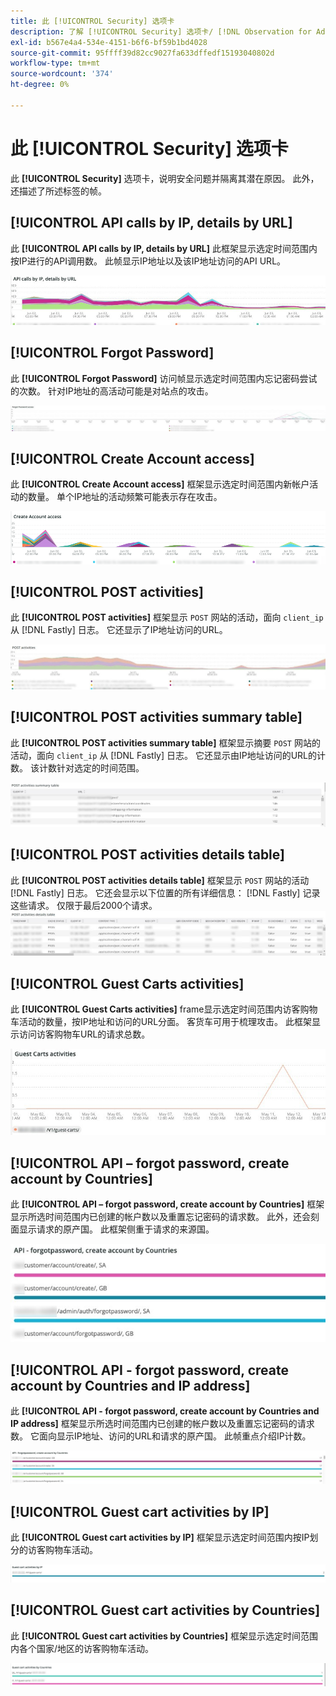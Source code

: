 ```yaml
---
title: 此 [!UICONTROL Security] 选项卡
description: 了解 [!UICONTROL Security] 选项卡/ [!DNL Observation for Adobe Commerce].
exl-id: b567e4a4-534e-4151-b6f6-bf59b1bd4028
source-git-commit: 95ffff39d82cc9027fa633dffedf15193040802d
workflow-type: tm+mt
source-wordcount: '374'
ht-degree: 0%

---
```


# 此 [!UICONTROL Security] 选项卡

此 **[!UICONTROL Security]** 选项卡，说明安全问题并隔离其潜在原因。 此外，还描述了所述标签的帧。

## [!UICONTROL API calls by IP, details by URL]

此 **[!UICONTROL API calls by IP, details by URL]** 此框架显示选定时间范围内按IP进行的API调用数。 此帧显示IP地址以及该IP地址访问的API URL。

![按IP进行的API调用](../../assets/tools/observation-for-adobe-commerce/calls-by-ip.jpg)

## [!UICONTROL Forgot Password]

此 **[!UICONTROL Forgot Password]** 访问帧显示选定时间范围内忘记密码尝试的次数。 针对IP地址的高活动可能是对站点的攻击。

![忘记密码](../../assets/tools/observation-for-adobe-commerce/forgot-password.jpg)

## [!UICONTROL Create Account access]

此 **[!UICONTROL Create Account access]** 框架显示选定时间范围内新帐户活动的数量。 单个IP地址的活动频繁可能表示存在攻击。

![create-account-access](../../assets/tools/observation-for-adobe-commerce/create-account-access.png)

## [!UICONTROL POST activities]

此 **[!UICONTROL POST activities]** 框架显示 `POST` 网站的活动，面向 `client_ip` 从 [!DNL Fastly] 日志。 它还显示了IP地址访问的URL。

![POST活动](../../assets/tools/observation-for-adobe-commerce/POST-activities.jpg)

## [!UICONTROL POST activities summary table]

此 **[!UICONTROL POST activities summary table]** 框架显示摘要 `POST` 网站的活动，面向 `client_ip` 从 [!DNL Fastly] 日志。 它还显示由IP地址访问的URL的计数。 该计数针对选定的时间范围。

![POST — 活动 — 摘要](../../assets/tools/observation-for-adobe-commerce/POST-activities-summary.jpg)

## [!UICONTROL POST activities details table]

此 **[!UICONTROL POST activities details table]** 框架显示 `POST` 网站的活动 [!DNL Fastly] 日志。 它还会显示以下位置的所有详细信息： [!DNL Fastly] 记录这些请求。 仅限于最后2000个请求。
![POST — 活动 — 详细信息](../../assets/tools/observation-for-adobe-commerce/POST-activities-details.jpg)

## [!UICONTROL Guest Carts activities]

此 **[!UICONTROL Guest Carts activities]** frame显示选定时间范围内访客购物车活动的数量，按IP地址和访问的URL分面。 客货车可用于梳理攻击。 此框架显示访问访客购物车URL的请求总数。

![guest-carts-activities](../../assets/tools/observation-for-adobe-commerce/guest-carts-activities.jpg)

## [!UICONTROL API – forgot password, create account by Countries]

此 **[!UICONTROL API – forgot password, create account by Countries]** 框架显示所选时间范围内已创建的帐户数以及重置忘记密码的请求数。 此外，还会刻面显示请求的原产国。 此框架侧重于请求的来源国。

![api-forgot-countries](../../assets/tools/observation-for-adobe-commerce/api-forgot-countries.jpg)

## [!UICONTROL API - forgot password, create account by Countries and IP address]

此 **[!UICONTROL API - forgot password, create account by Countries and IP address]** 框架显示所选时间范围内已创建的帐户数以及重置忘记密码的请求数。 它面向显示IP地址、访问的URL和请求的原产国。 此帧重点介绍IP计数。

![api-forgot-countries-ip](../../assets/tools/observation-for-adobe-commerce/api-forgot-countries-ip.png)

## [!UICONTROL Guest cart activities by IP]

此 **[!UICONTROL Guest cart activities by IP]** 框架显示选定时间范围内按IP划分的访客购物车活动。

![guest-cart-ip](../../assets/tools/observation-for-adobe-commerce/guest-cart-ip.png)

## [!UICONTROL Guest cart activities by Countries]

此 **[!UICONTROL Guest cart activities by Countries]** 框架显示选定时间范围内各个国家/地区的访客购物车活动。

![guest-cart-country](../../assets/tools/observation-for-adobe-commerce/guest-cart-country.png)
